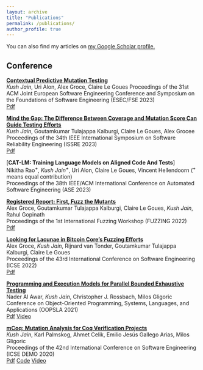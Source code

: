 ```yaml
---
layout: archive
title: "Publications"
permalink: /publications/
author_profile: true
---
```


You can also find my articles on <u><a href="https://scholar.google.com/citations?user=YBZt0-AAAAAJ&hl=en">my Google Scholar profile</a>.</u>

## Conference ##
[**Contextual Predictive Mutation Testing**](https://arxiv.org/abs/2309.02389)<br/>
*Kush Jain*, Uri Alon, Alex Groce, Claire Le Goues
Proceedings of the 31st ACM Joint European Software Engineering Conference and Symposium on the Foundations of Software Engineering (ESEC/FSE 2023)<br/>
[Pdf](https://arxiv.org/abs/2309.02389)

[**Mind the Gap: The Difference Between Coverage and Mutation Score Can Guide Testing Efforts**](https://arxiv.org/pdf/2309.02395.pdf)<br/>
*Kush Jain*, Goutamkumar Tulajappa Kalburgi, Claire Le Goues, Alex Grocee  
Proceedings of the 34th IEEE International Symposium on Software Reliability Engineering (ISSRE 2023)<br/>
[Pdf](https://arxiv.org/pdf/2309.02395.pdf)

[**CAT-LM: Training Language Models on Aligned Code And Tests**]<br/>
Nikitha Rao<sup>+</sup>, *Kush Jain<sup>+</sup>*, Uri Alon, Claire Le Goues, Vincent Hellendoorn (<sup>+</sup> means equal contribution)  
Proceedings of the 38th IEEE/ACM International Conference on Automated Software Engineering (ASE 2023)<br/>

[**Registered Report: First, Fuzz the Mutants**](https://agroce.github.io/fuzzing22.pdf)<br/>
Alex Groce, Goutamkumar Tulajappa Kalburgi, Claire Le Goues, *Kush Jain*, Rahul Gopinath  
Proceedings of the 1st International Fuzzing Workshop (FUZZING 2022)<br/>
[Pdf](https://agroce.github.io/fuzzing22.pdf)

[**Looking for Lacunae in Bitcoin Core’s Fuzzing Efforts**](https://agroce.github.io/icse22.pdf)<br/>
Alex Groce, *Kush Jain*, Rijnard van Tonder, Goutamkumar Tulajappa Kalburgi, Claire Le Goues  
Proceedings of the 43rd International Conference on Software Engineering (ICSE 2022)<br/>
[Pdf](https://agroce.github.io/icse22.pdf)

[**Programming and Execution Models for Parallel Bounded Exhaustive Testing**](https://dl.acm.org/doi/10.1145/3485543)<br/>
Nader Al Awar, *Kush Jain*, Christopher J. Rossbach, Milos Gligoric  
Conference on Object-Oriented Programming, Systems, Languages, and Applications (OOPSLA 2021)<br/>
[Pdf](https://users.ece.utexas.edu/~gligoric/papers/AlAwarETAL21Tempo.pdf)
[Video](https://www.youtube.com/watch?v=AiWmULuZ8mY)

[**mCoq: Mutation Analysis for Coq Verification Projects**](https://ieeexplore.ieee.org/document/9270399)<br/>
*Kush Jain*, Karl Palmskog, Ahmet Celik, Emilio Jesús Gallego Arias, Milos Gligoric  
Proceedings of the 42nd International Conference on Software Engineering (ICSE DEMO 2020)<br/>
[Pdf](http://users.ece.utexas.edu/~gligoric/papers/JainETAL20mCoqTool.pdf)
[Code](https://github.com/EngineeringSoftware/mcoq)
[Video](https://www.youtube.com/watch?v=rx3353HbeVY)
